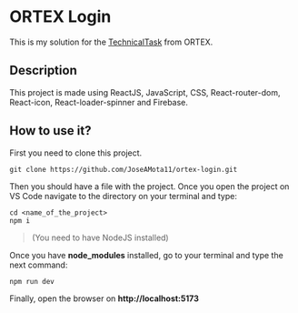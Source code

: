 # ORTEX Login

This is my solution for the [TechnicalTask](https://public.ortex.com/wp-content/uploads/2020/12/TechnicalTask.pdf "TechnicalTask form ORTEX") from ORTEX.

## Description

This project is made using ReactJS, JavaScript, CSS, React-router-dom, React-icon, React-loader-spinner and Firebase.

## How to use it?

First you need to clone this project.

```git
git clone https://github.com/JoseAMota11/ortex-login.git
```

Then you should have a file with the project. Once you open the project on VS Code navigate to the directory on your terminal and type:

```npm
cd <name_of_the_project>
npm i
```

> (You need to have NodeJS installed)

Once you have **node_modules** installed, go to your terminal and type the next command:

```npm
npm run dev
```

Finally, open the browser on **http://localhost:5173**
